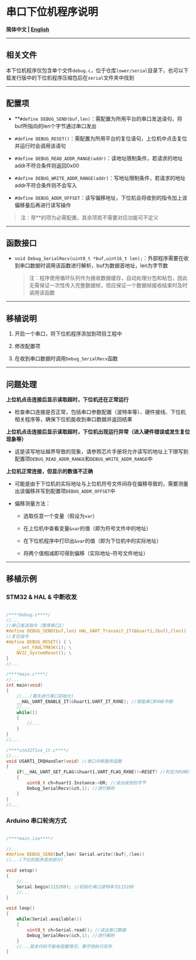 # 串口下位机程序说明

**简体中文 | [English](README_en.md)**

---

## 相关文件

本下位机程序仅包含单个文件`debug.c`，位于仓库`lower/serial`目录下，也可以下载发行版中的下位机程序压缩包后在`serial`文件夹中找到

---

## 配置项

* **`#define DEBUG_SEND(buf,len)`：需配置为所用平台的串口发送语句，将buf所指向的len个字节通过串口发出

* `#define DEBUG_RESET()`：需配置为所用平台的复位语句，上位机中点击复位并运行时会调用该语句

* `#define DEBUG_READ_ADDR_RANGE(addr)`：读地址限制条件，若请求的地址addr不符合条件则返回0x00

* `#define DEBUG_WRITE_ADDR_RANGE(addr)`：写地址限制条件，若请求的地址addr不符合条件则不会写入 

* `#define DEBUG_ADDR_OFFSET`：读写偏移地址，下位机会将收到的指令加上该偏移量后再进行读写操作

> 注：带**的项为必需配置，其余项若不需要对应功能可不定义

---

## 函数接口

* `void Debug_SerialRecv(uint8_t *buf,uint16_t len);`：外部程序需要在收到串口数据时调用该函数进行解析，buf为数据首地址，len为字节数

	> 注：程序使用循环队列作为接收数据缓存，自动处理分包和粘包，因此无需保证一次性传入完整数据帧，但应保证一个数据帧接收结束时及时调用该函数

---

## 移植说明

1. 开启一个串口，将下位机程序添加到项目工程中

2. 修改配置项

3. 在收到串口数据时调用`Debug_SerialRecv`函数

---

## 问题处理

**上位机点击连接后显示读取超时，下位机还在正常运行**

* 检查串口连接是否正常，包括串口参数配置（波特率等）、硬件接线、下位机相关程序等，确保下位机能收到串口数据并返回结果

**上位机点击连接后显示读取超时，下位机出现运行异常（进入硬件错误或发生复位现象等）**
   
* 这是读写地址越界导致的现象，请参照芯片手册将允许读写的地址上下限写到配置项`DEBUG_READ_ADDR_RANGE`和`DEBUG_WRITE_ADDR_RANGE`中

**上位机正常连接，但显示的数值不正确**

* 可能是由于下位机的实际地址与上位机符号文件间存在偏移导致的，需要测量出该偏移并写到配置项`DEBUG_ADDR_OFFSET`中

* 偏移测量方法：

	* 选取任意一个变量（假设为`var`）
	
	* 在上位机中查看变量`&var`的值（即为符号文件中的地址）
	
	* 在下位机程序中打印出`&var`的值（即为下位机中的实际地址）
	
	* 将两个值相减即可得到偏移（实际地址-符号文件地址）

---

## 移植示例

### STM32 & HAL & 中断收发

```c

/****Debug.c****/
//...
//串口发送指令（使用串口1）
#define DEBUG_SEND(buf,len) HAL_UART_Transmit_IT(&huart1,(buf),(len))
//复位指令
#define DEBUG_RESET() { \
	__set_FAULTMASK(1); \
	NVIC_SystemReset(); \
}
//...

/****main.c****/
//...
int main(void)
{
	//...(需先进行串口初始化)
	__HAL_UART_ENABLE_IT(&huart1,UART_IT_RXNE); //使能串口RXNE中断
	//...
	while(1)
	{
		//...
	}
}
//...

/****stm32f1xx_it.c****/
//...
void USART1_IRQHandler(void) //串口中断服务函数
{
	if(__HAL_UART_GET_FLAG(&huart1,UART_FLAG_RXNE)!=RESET) //判定为RXNE中断
	{
		uint8_t ch=huart1.Instance->DR; //读出收到的字节
		Debug_SerialRecv(&ch,1); //进行解析
	}
}
//...

```

### Arduino 串口轮询方式

```c++

/****main.ino****/

//...
#define DEBUG_SEND(buf,len) Serial.write((buf),(len))
//...(下位机程序其他部分)

void setup()
{
	//...
	Serial.begin(115200); //初始化串口波特率为115200
	//...
}

void loop()
{
	while(Serial.available())
	{
		uint8_t ch=Serial.read(); //读出串口数据
		Debug_SerialRecv(&ch,1); //进行解析
	}
	//...其余代码不能有阻塞情况，需尽快执行完毕
}

```
